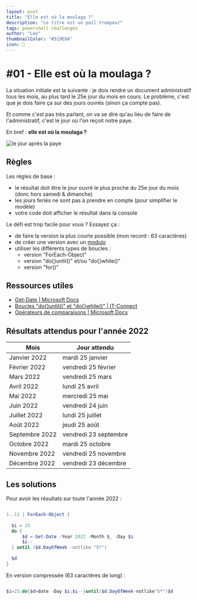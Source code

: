 ```yaml
---
layout: post
title: "Elle est où la moulaga ?"
description: "Le titre est un poil trompeur"
tags: powershell challenges
author: "Léo"
thumbnailColor: "#519E8A"
icon: 💸
---
```


# #01 - Elle est où la moulaga ?

La situation initiale est la suivante : je dois rendre un document administratif tous les mois, au plus tard le 25e jour du mois en cours. Le problème, c'est que je dois faire ça sur des jours ouvrés (sinon ça compte pas).

Et comme c'est pas très parlant, on va se dire qu'au lieu de faire de l'administratif, c'est le jour où l'on reçoit notre paye. 

En bref : **elle est où la moulaga ?**

![le jour après la paye](https://media2.giphy.com/media/ZWiIwPxJ9JGW4/giphy.gif?cid=ecf05e47tztz1sa2magi8gsof2idlq05bmu1qvxiofkxia0q&rid=giphy.gif&ct=g)

## Règles

Les règles de base :
- le résultat doit être le jour ouvré le plus proche du 25e jour du mois (donc hors samedi & dimanche)
- les jours feriés ne sont pas à prendre en compte (pour simplifier le modèle)
- votre code doit afficher le résultat dans la console

Le défi est trop facile pour vous ? Essayez ça :
- de faire la version la plus courte possible (mon record : 63 caractères)
- de créer une version avec un [modulo](https://devblogs.microsoft.com/scripting/powertip-return-remainder-after-dividing-two-numbers/)
- utiliser les différents types de boucles :
  - version "ForEach-Object"
  - version "do{}until()" et/ou "do{}while()"
  - version "for()"

## Ressources utiles

- [Get-Date \| Microsoft Docs](https://docs.microsoft.com/powershell/module/microsoft.powershell.utility/get-date)
- [Boucles "do{}until()" et "do{}while()" \| IT-Connect](https://www.it-connect.fr/powershell-boucle-do-until-et-do-while/)
- [Opérateurs de comparaisons \| Microsoft Docs](https://docs.microsoft.com/powershell/module/microsoft.powershell.core/about/about_comparison_operators)

## Résultats attendus pour l'année 2022

Mois | Jour attendu
---- | ------------
Janvier 2022 | mardi 25 janvier
Février 2022 | vendredi 25 février
Mars 2022 | vendredi 25 mars
Avril 2022 | lundi 25 avril
Mai 2022 | mercredi 25 mai
Juin 2022 | vendredi 24 juin
Juillet 2022 | lundi 25 juillet
Août 2022 | jeudi 25 août
Septembre 2022 | vendredi 23 septembre
Octobre 2022 | mardi 25 octobre
Novembre 2022 | vendredi 25 novembre
Décembre 2022 | vendredi 23 décembre

## Les solutions

Pour avoir les résultats sur toute l'année 2022 :

```powershell

1..12 | ForEach-Object {
  
  $i = 25
  do {
      $d = Get-Date -Year 2022 -Month $_ -Day $i
      $i--
  } until ($d.DayOfWeek -notlike "S*")
  
  $d
}

```

En version compressée (63 caractères de long) :

```powershell

$i=25;do{$d=date -Day $i;$i--}until($d.DayOfWeek-notlike"S*")$d

```
